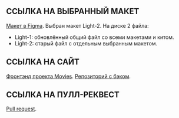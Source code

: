 ## ССЫЛКА НА ВЫБРАННЫЙ МАКЕТ
[Макет в Figma](https://disk.yandex.ru/d/R3AlqqEw_cTuQg).
Выбран макет Light-2.
На диске 2 файла:
- Light-1: обновлённый общий файл со всеми макетами и китом.
- Light-2: старый файл с отдельным выбранным макетом.

## ССЫЛКА НА САЙТ
[Фронтэнд проекта Movies](https://kerokir.nomoreparties.co).
[Репозиторий с бэком](https://github.com/AnKiir/movies-explorer-api).

## ССЫЛКА НА ПУЛЛ-РЕКВЕСТ
[Pull request](https://github.com/AnKiir/movies-explorer-frontend/pull/2).
